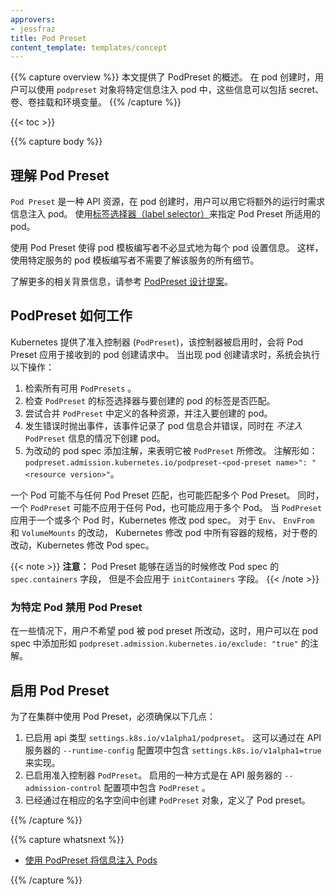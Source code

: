```yaml
---
approvers:
- jessfraz
title: Pod Preset
content_template: templates/concept
---
```


{{% capture overview %}}
本文提供了 PodPreset 的概述。 在 pod 创建时，用户可以使用 `podpreset` 对象将特定信息注入
pod 中，这些信息可以包括 secret、 卷、卷挂载和环境变量。
{{% /capture %}}

{{< toc >}}

{{% capture body %}}
## 理解 Pod Preset

`Pod Preset` 是一种 API 资源，在 pod 创建时，用户可以用它将额外的运行时需求信息注入 pod。
使用[标签选择器（label selector）](/docs/concepts/overview/working-with-objects/labels/#label-selectors)来指定 Pod Preset 所适用的 pod。

使用 Pod Preset 使得 pod 模板编写者不必显式地为每个 pod 设置信息。
这样，使用特定服务的 pod 模板编写者不需要了解该服务的所有细节。

了解更多的相关背景信息，请参考 [ PodPreset 设计提案](https://git.k8s.io/community/contributors/design-proposals/service-catalog/pod-preset.md)。

## PodPreset 如何工作

Kubernetes 提供了准入控制器 (`PodPreset`)，该控制器被启用时，会将 Pod Preset
应用于接收到的 pod 创建请求中。
当出现 pod 创建请求时，系统会执行以下操作：

1. 检索所有可用 `PodPresets` 。
1. 检查 `PodPreset` 的标签选择器与要创建的 pod 的标签是否匹配。
1. 尝试合并 `PodPreset` 中定义的各种资源，并注入要创建的 pod。
1. 发生错误时抛出事件，该事件记录了 pod 信息合并错误，同时在 _不注入_ `PodPreset` 信息的情况下创建 pod。
1. 为改动的 pod spec 添加注解，来表明它被 `PodPreset` 所修改。 注解形如：
`podpreset.admission.kubernetes.io/podpreset-<pod-preset name>": "<resource version>"`。

一个 Pod 可能不与任何 Pod Preset 匹配，也可能匹配多个 Pod Preset。 同时，一个 `PodPreset`
可能不应用于任何 Pod，也可能应用于多个 Pod。 当 `PodPreset` 应用于一个或多个 Pod 时，Kubernetes
修改 pod spec。 对于 `Env`、 `EnvFrom` 和 `VolumeMounts` 的改动， Kubernetes 修改 pod
中所有容器的规格，对于卷的改动，Kubernetes 修改 Pod spec。

{{< note >}}
**注意：** Pod Preset 能够在适当的时候修改 Pod spec 的 `spec.containers` 字段，
但是不会应用于 `initContainers` 字段。
{{< /note >}}

### 为特定 Pod 禁用 Pod Preset

在一些情况下，用户不希望 pod 被 pod preset 所改动，这时，用户可以在 pod spec 中添加形如
 `podpreset.admission.kubernetes.io/exclude: "true"` 的注解。

## 启用 Pod Preset

为了在集群中使用 Pod Preset，必须确保以下几点：

1.  已启用 api 类型 `settings.k8s.io/v1alpha1/podpreset`。 这可以通过在 API 服务器的
    `--runtime-config` 配置项中包含 `settings.k8s.io/v1alpha1=true` 来实现。
1.  已启用准入控制器 `PodPreset`。 启用的一种方式是在 API 服务器的 `--admission-control`
    配置项中包含 `PodPreset` 。
1.  已经通过在相应的名字空间中创建 `PodPreset` 对象，定义了 Pod preset。

{{% /capture %}}

{{% capture whatsnext %}}

* [使用 PodPreset 将信息注入 Pods](/docs/tasks/inject-data-application/podpreset/)

{{% /capture %}}


